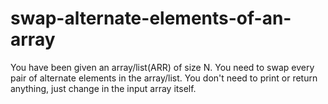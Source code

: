 # swap-alternate-elements-of-an-array


You have been given an array/list(ARR) of size N. You need to swap every pair of alternate elements in the array/list.
You don't need to print or return anything, just change in the input array itself.
